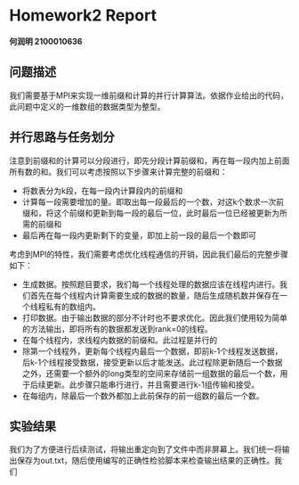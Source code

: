 # Homework2 Report
**何润明 2100010636**

## 问题描述
我们需要基于MPI来实现一维前缀和计算的并行计算算法。依据作业给出的代码，此问题中定义的一维数组的数据类型为整型。

## 并行思路与任务划分
注意到前缀和的计算可以分段进行，即先分段计算前缀和，再在每一段内加上前面所有数的和。我们可以考虑按照以下步骤来计算完整的前缀和：
- 将数表分为k段，在每一段内计算段内的前缀和
- 计算每一段需要增加的量。即取出每一段最后的一个数，对这k个数求一次前缀和，将这个前缀和更新到每一段的最后一位，此时最后一位已经被更新为所需的前缀和
- 最后再在每一段内更新剩下的变量，即加上前一段的最后一个数即可
  
考虑到MPI的特性，我们需要考虑优化线程通信的开销，因此我们最后的完整步骤如下：
- 生成数据。按照题目要求，我们每一个线程处理的数据应该在线程内进行。我们首先在每个线程内计算需要生成的数据的数量，随后生成随机数并保存在一个线程私有的数组内。
- 打印数据。由于输出数据的部分不计时也不要求优化。因此我们使用较为简单的方法输出，即将所有的数据都发送到rank=0的线程。
- 在每个线程内，求线程内数据的前缀和。此过程是并行的
- 除第一个线程外，更新每个线程内最后一个数据，即前k-1个线程发送数据，后k-1个线程接受数据，接受更新以后才能发送。此过程除更新随后一个数据之外，还需要一个额外的long类型的空间来存储前一组数据的最后一个数，用于后续更新。此步骤只能串行进行，并且需要进行k-1组传输和接受。
- 在每组内，除最后一个数外都加上此前保存的前一组数的最后一个数。

## 实验结果
我们为了方便进行后续测试，将输出重定向到了文件中而非屏幕上。我们统一将输出保存为out.txt，随后使用编写的正确性检验脚本来检查输出结果的正确性。我们